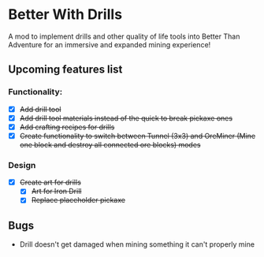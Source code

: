 # Better With Drills

A mod to implement drills and other quality of life tools into Better Than Adventure for an immersive and expanded mining experience!

## Upcoming features list

### Functionality:
- [x] ~~Add drill tool~~
- [x] ~~Add drill tool materials instead of the quick to break pickaxe ones~~ 
- [x] ~~Add crafting recipes for drills~~
- [x] ~~Create functionality to switch between Tunnel (3x3) and OreMiner (Mine one block and destroy all connected ore blocks) modes~~

### Design
- [x] ~~Create art for drills~~
  - [x] ~~Art for Iron Drill~~
  - [x] ~~Replace placeholder pickaxe~~

## Bugs
- Drill doesn't get damaged when mining something it can't properly mine
